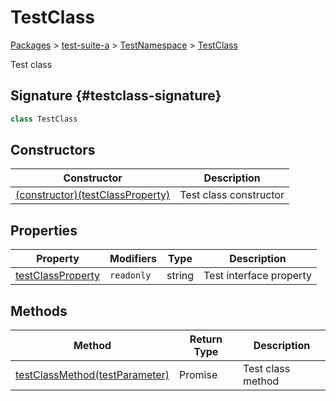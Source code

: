 # TestClass

[Packages](/) > [test-suite-a](/test-suite-a/) > [TestNamespace](/test-suite-a/testnamespace-namespace/) > [TestClass](/test-suite-a/testnamespace-namespace/testclass-class/)

Test class

## Signature {#testclass-signature}

```typescript
class TestClass
```

## Constructors

| Constructor | Description |
| - | - |
| [(constructor)(testClassProperty)](/test-suite-a/testnamespace-namespace/testclass-class/_constructor_-constructor) | Test class constructor |

## Properties

| Property | Modifiers | Type | Description |
| - | - | - | - |
| [testClassProperty](/test-suite-a/testnamespace-namespace/testclass-class/testclassproperty-property) | `readonly` | string | Test interface property |

## Methods

| Method | Return Type | Description |
| - | - | - |
| [testClassMethod(testParameter)](/test-suite-a/testnamespace-namespace/testclass-class/testclassmethod-method) | Promise | Test class method |
